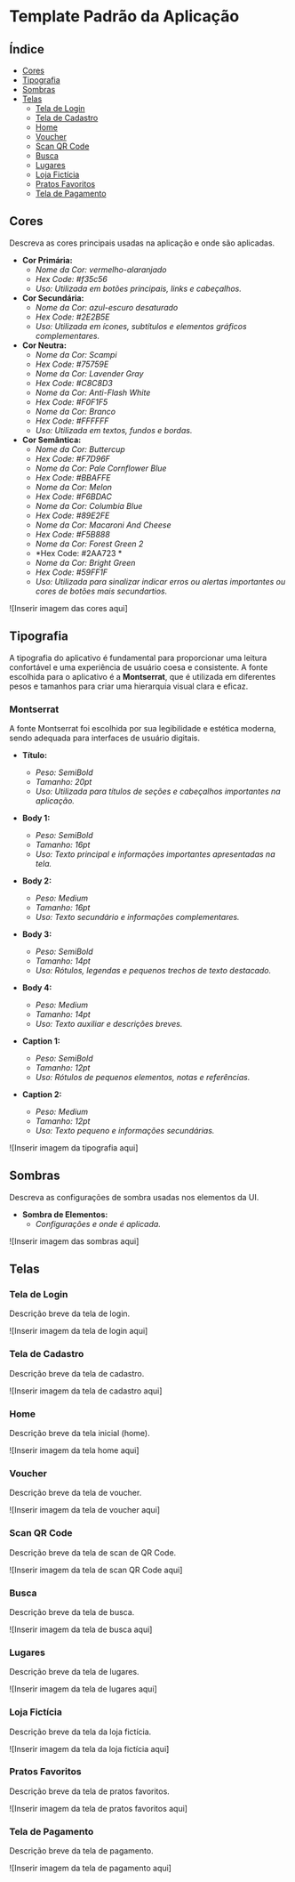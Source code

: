# Template Padrão da Aplicação

## Índice
- [Cores](#cores)
- [Tipografia](#tipografia)
- [Sombras](#sombras)
- [Telas](#telas)
  - [Tela de Login](#tela-de-login)
  - [Tela de Cadastro](#tela-de-cadastro)
  - [Home](#home)
  - [Voucher](#voucher)
  - [Scan QR Code](#scan-qr-code)
  - [Busca](#busca)
  - [Lugares](#lugares)
  - [Loja Fictícia](#loja-fictícia)
  - [Pratos Favoritos](#pratos-favoritos)
  - [Tela de Pagamento](#tela-de-pagamento)

## Cores
Descreva as cores principais usadas na aplicação e onde são aplicadas.

- **Cor Primária:**
  - *Nome da Cor: vermelho-alaranjado*
  - *Hex Code: #f35c56*
  - *Uso: Utilizada em botões principais, links e cabeçalhos.*
- **Cor Secundária:**
  - *Nome da Cor: azul-escuro desaturado*
  - *Hex Code: #2E2B5E*
  - *Uso: Utilizada em ícones, subtítulos e elementos gráficos complementares.*
- **Cor Neutra:**
  - *Nome da Cor: Scampi*
  - *Hex Code: #75759E*
  - *Nome da Cor: Lavender Gray*
  - *Hex Code: #C8C8D3*
  - *Nome da Cor: Anti-Flash White*
  - *Hex Code: #F0F1F5*
  - *Nome da Cor: Branco*
  - *Hex Code: #FFFFFF*
  - *Uso: Utilizada em textos, fundos e bordas.*
- **Cor Semântica:**
  - *Nome da Cor: Buttercup*
  - *Hex Code: #F7D96F*
  - *Nome da Cor: Pale Cornflower Blue*
  - *Hex Code: #BBAFFE*
  - *Nome da Cor: Melon*
  - *Hex Code: #F6BDAC*
  - *Nome da Cor: Columbia Blue*
  - *Hex Code: #89E2FE*
  - *Nome da Cor: Macaroni And Cheese*
  - *Hex Code: #F5B888*
  - *Nome da Cor: Forest Green 2*
  - *Hex Code: #2AA723 *
  - *Nome da Cor: Bright Green*
  - *Hex Code: #59FF1F*
  - *Uso: Utilizada para sinalizar indicar erros ou alertas importantes ou cores de botões mais secundartios.*

![Inserir imagem das cores aqui]

## Tipografia

A tipografia do aplicativo é fundamental para proporcionar uma leitura confortável e uma experiência de usuário coesa e consistente. A fonte escolhida para o aplicativo é a **Montserrat**, que é utilizada em diferentes pesos e tamanhos para criar uma hierarquia visual clara e eficaz.

### Montserrat
A fonte Montserrat foi escolhida por sua legibilidade e estética moderna, sendo adequada para interfaces de usuário digitais.

- **Título:**
  - *Peso: SemiBold*
  - *Tamanho: 20pt*
  - *Uso: Utilizada para títulos de seções e cabeçalhos importantes na aplicação.*

- **Body 1:**
  - *Peso: SemiBold*
  - *Tamanho: 16pt*
  - *Uso: Texto principal e informações importantes apresentadas na tela.*

- **Body 2:**
  - *Peso: Medium*
  - *Tamanho: 16pt*
  - *Uso: Texto secundário e informações complementares.*

- **Body 3:**
  - *Peso: SemiBold*
  - *Tamanho: 14pt*
  - *Uso: Rótulos, legendas e pequenos trechos de texto destacado.*

- **Body 4:**
  - *Peso: Medium*
  - *Tamanho: 14pt*
  - *Uso: Texto auxiliar e descrições breves.*

- **Caption 1:**
  - *Peso: SemiBold*
  - *Tamanho: 12pt*
  - *Uso: Rótulos de pequenos elementos, notas e referências.*

- **Caption 2:**
  - *Peso: Medium*
  - *Tamanho: 12pt*
  - *Uso: Texto pequeno e informações secundárias.*

![Inserir imagem da tipografia aqui]

## Sombras
Descreva as configurações de sombra usadas nos elementos da UI.

- **Sombra de Elementos:**
  - *Configurações e onde é aplicada.*

![Inserir imagem das sombras aqui]

## Telas

### Tela de Login
Descrição breve da tela de login.

![Inserir imagem da tela de login aqui]

### Tela de Cadastro
Descrição breve da tela de cadastro.

![Inserir imagem da tela de cadastro aqui]

### Home
Descrição breve da tela inicial (home).

![Inserir imagem da tela home aqui]

### Voucher
Descrição breve da tela de voucher.

![Inserir imagem da tela de voucher aqui]

### Scan QR Code
Descrição breve da tela de scan de QR Code.

![Inserir imagem da tela de scan QR Code aqui]

### Busca
Descrição breve da tela de busca.

![Inserir imagem da tela de busca aqui]

### Lugares
Descrição breve da tela de lugares.

![Inserir imagem da tela de lugares aqui]

### Loja Fictícia
Descrição breve da tela da loja fictícia.

![Inserir imagem da tela da loja fictícia aqui]

### Pratos Favoritos
Descrição breve da tela de pratos favoritos.

![Inserir imagem da tela de pratos favoritos aqui]

### Tela de Pagamento
Descrição breve da tela de pagamento.

![Inserir imagem da tela de pagamento aqui]
